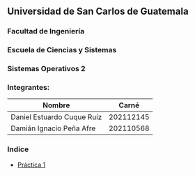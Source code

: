 ## Universidad de San Carlos de Guatemala

### Facultad de Ingeniería

### Escuela de Ciencias y Sistemas

### Sistemas Operativos 2

### Integrantes:

| **Nombre**                 	| **Carné** 	|
|----------------------------	|-----------	|
| Daniel Estuardo Cuque Ruíz 	| 202112145 	|
| Damián Ignacio Peña Afre   	| 202110568 	|

### Indice

- [Práctica 1](./practica1/README.md)